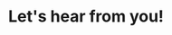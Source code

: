 ---
title: Let's hear from you!
img: https://res.cloudinary.com/dzzja5n1u/image/upload/c_scale,w_140/v1658331468/logo2_p0yole.png
link: https://sites.google.com/strongschools.nyc/msksi/resources#h.xere2vvav6n9
---